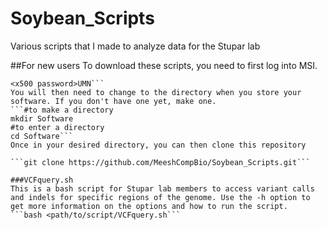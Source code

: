 # Soybean_Scripts
Various scripts that I made to analyze data for the Stupar lab

##For new users
To download these scripts, you need to first log into MSI.
```ssh <UMNx500>@login.msi.umn.edu
<x500 password>UMN```
You will then need to change to the directory when you store your software. If you don't have one yet, make one.
```#to make a directory
mkdir Software
#to enter a directory
cd Software```
Once in your desired directory, you can then clone this repository

```git clone https://github.com/MeeshCompBio/Soybean_Scripts.git```

###VCFquery.sh
This is a bash script for Stupar lab members to access variant calls and indels for specific regions of the genome. Use the -h option to get more information on the options and how to run the script.
```bash <path/to/script/VCFquery.sh```



